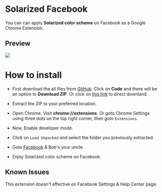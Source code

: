 # Solarized Facebook
You can can apply **Solarized color scheme** on Facebook as a Google Chrome Extension.

## Preview
![](https://i.imgur.com/qPmBknr.jpg)

# How to install

* First download the all files from [GitHub](https://github.com/RHJihan/Solarized-Facebook). Click on **Code** and there will be an option to **Download ZIP**. Or click on [this link](https://github.com/RHJihan/Solarized-Facebook/archive/master.zip) to direct downland.

* Extract the ZIP to your preferred location.

* Open Chrome. Visit **chrome://extensions**. Or goto Chrome Settings using three dots on the top right corner, then goto `Extensions`.

* Now, Enable developer mode.

* Click on `Load Unpacked` and select the folder you previously extracted.

* Goto [Facebook](https://www.facebook.com/) & Bob's your uncle.

* Enjoy Solarized color scheme on Facebook.

Known Issues
------------
This extension doesn't effective on Facebook Settings & Help Center page.
